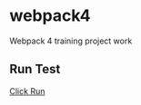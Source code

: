# webpack4
Webpack 4 training project work

## Run Test
[Click Run]( https://monksedo.github.io/webpack4/)
